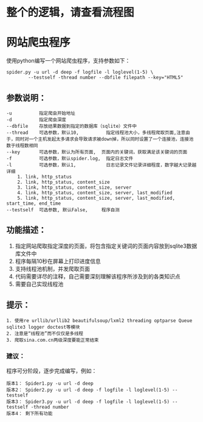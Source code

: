# 整个的逻辑，请查看流程图

# 网站爬虫程序
使用python编写一个网站爬虫程序，支持参数如下：

    spider.py -u url -d deep -f logfile -l loglevel(1-5) \
            --testself -thread number --dbfile filepath --key="HTML5"

## 参数说明：
    -u          指定爬虫开始地址
    -d          指定爬虫深度
    --dbfile    存放结果数据到指定的数据库（sqlite）文件中
    --thread    可选参数，默认10,          指定线程池大小，多线程爬取页面,注意由于，同时对一个主机发起太多请求会导致请求被down掉，所以同时设置了一个连接池，连接池数于线程数相同
    --key       可选参数，默认为所有页面,  页面内的关键词，获取满足该关键词的页面
    -f          可选参数，默认spider.log,  指定日志文件
    -l          可选参数，默认1,           日志记录文件记录详细程度，数字越大记录越详细
        1. link, http_status
        2. link, http_status, content_size
        3. link, http_status, content_size, server
        4. link, http_status, content_size, server, last_modified
        5. link, http_status, content_size, server, last_modified, start_time, end_time
    --testself  可选参数, 默认False,     程序自测

## 功能描述：
   1. 指定网站爬取指定深度的页面，将包含指定关键词的页面内容放到sqlite3数据库文件中
   2. 程序每隔10秒在屏幕上打印进度信息
   3. 支持线程池机制，并发爬取页面
   4. 代码需要详尽的注释，自己需要深刻理解该程序所涉及到的各类知识点
   5. 需要自己实现线程池

## 提示：
    1. 使用re urllib/urllib2 beautifulsoup/lxml2 threading optparse Queue sqlite3 logger doctest等模块
    2. 注意是“线程池”而不仅仅是多线程
    3. 爬取sina.com.cn两级深度要能正常结束

### 建议：
程序可分阶段，逐步完成编写，例如：

    版本1： Spider1.py -u url -d deep    
    版本2： Spider2.py -u url -d deep -f logfile -l loglevel(1-5) --testself    
    版本3： Spider3.py -u url -d deep -f logfile -l loglevel(1-5) --testself -thread number     
    版本4： 剩下所有功能
